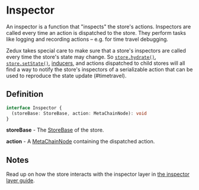 # Inspector

An inspector is a function that "inspects" the store's actions. Inspectors are called every time an action is dispatched to the store. They perform tasks like logging and recording actions &ndash; e.g. for time travel debugging.

Zedux takes special care to make sure that a store's inspectors are called every time the store's state may change. So [`store.hydrate()`](/docs/api/Store.md#storehydrate), [`store.setState()`](/docs/api/Store.md#storesetstate), [inducers](/docs/types/Inducer.md), and actions dispatched to child stores will all find a way to notify the store's inspectors of a serializable action that can be used to reproduce the state update (#timetravel).

## Definition

```typescript
interface Inspector {
  (storeBase: StoreBase, action: MetaChainNode): void
}
```

**storeBase** - The [StoreBase](/docs/types/StoreBase.md) of the store.

**action** - A [MetaChainNode](/docs/types/MetaChainNode.md) containing the dispatched action.

## Notes

Read up on how the store interacts with the inspector layer in [the inspector layer guide](/docs/guides/theInspectorLayer.md).
